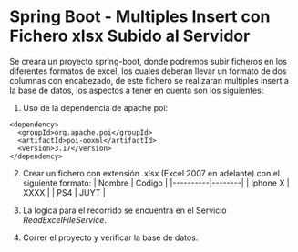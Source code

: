 # Spring Boot - Multiples Insert con Fichero xlsx Subido al Servidor

Se creara un proyecto spring-boot, donde podremos subir ficheros en los diferentes formatos de excel, los cuales deberan llevar un formato de dos columnas con encabezado, de este fichero se realizaran multiples insert a la base
de datos, los aspectos a tener en cuenta son los siguientes:

1. Uso de la dependencia de apache poi:
```[xml]
<dependency>
  <groupId>org.apache.poi</groupId>
  <artifactId>poi-ooxml</artifactId>
  <version>3.17</version>
</dependency>
```
2. Crear un fichero con extensión .xlsx (Excel 2007 en adelante) con el siguiente formato:
| Nombre   | Codigo |
|----------|--------|
| Iphone X | XXXX   |
| PS4      | JUYT   |

3. La logica para el recorrido se encuentra en el Servicio *ReadExcelFileService*.
4. Correr el proyecto y verificar la base de datos.